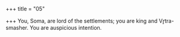 +++
title = "05"

+++
You, Soma, are lord of the settlements; you are king and Vr̥tra-smasher. You are auspicious intention.